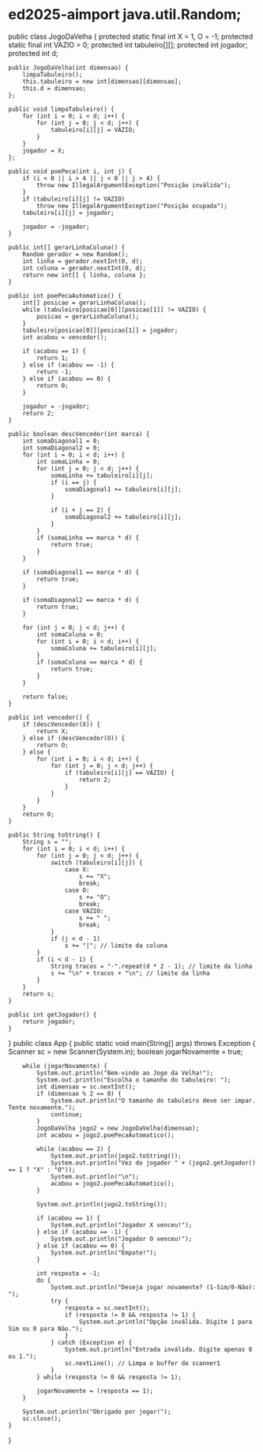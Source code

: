# ed2025-aimport java.util.Random;

public class JogoDaVelha {
    protected static final int X = 1, O = -1;
    protected static final int VAZIO = 0;
    protected int tabuleiro[][];
    protected int jogador;
    protected int d;

    public JogoDaVelha(int dimensao) {
        limpaTabuleiro();
        this.tabuleiro = new int[dimensao][dimensao];
        this.d = dimensao;
    };

    public void limpaTabuleiro() {
        for (int i = 0; i < d; i++) {
            for (int j = 0; j < d; j++) {
                tabuleiro[i][j] = VAZIO;
            }
        }
        jogador = X;
    };

    public void poePeca(int i, int j) {
        if (i < 0 || i > 4 || j < 0 || j > 4) {
            throw new IllegalArgumentException("Posição inválida");
        }
        if (tabuleiro[i][j] != VAZIO)
            throw new IllegalArgumentException("Posição ocupada");
        tabuleiro[i][j] = jogador;

        jogador = -jogador;
    }

    public int[] gerarLinhaColuna() {
        Random gerador = new Random();
        int linha = gerador.nextInt(0, d);
        int coluna = gerador.nextInt(0, d);
        return new int[] { linha, coluna };
    }

    public int poePecaAutomatico() {
        int[] posicao = gerarLinhaColuna();
        while (tabuleiro[posicao[0]][posicao[1]] != VAZIO) {
            posicao = gerarLinhaColuna();
        }
        tabuleiro[posicao[0]][posicao[1]] = jogador;
        int acabou = vencedor();

        if (acabou == 1) {
            return 1;
        } else if (acabou == -1) {
            return -1;
        } else if (acabou == 0) {
            return 0;
        } 

        jogador = -jogador;
        return 2;
    }

    public boolean descVencedor(int marca) {
        int somaDiagonal1 = 0;
        int somaDiagonal2 = 0;
        for (int i = 0; i < d; i++) {
            int somaLinha = 0;
            for (int j = 0; j < d; j++) {
                somaLinha += tabuleiro[i][j];
                if (i == j) {
                    somaDiagonal1 += tabuleiro[i][j];
                }

                if (i + j == 2) {
                    somaDiagonal2 += tabuleiro[i][j];
                }
            }
            if (somaLinha == marca * d) {
                return true;
            }
        }

        if (somaDiagonal1 == marca * d) {
            return true;
        }

        if (somaDiagonal2 == marca * d) {
            return true;
        }

        for (int j = 0; j < d; j++) {
            int somaColuna = 0;
            for (int i = 0; i < d; i++) {
                somaColuna += tabuleiro[i][j];
            }
            if (somaColuna == marca * d) {
                return true;
            }
        }

        return false;
    }

    public int vencedor() {
        if (descVencedor(X)) {
            return X;
        } else if (descVencedor(O)) {
            return O;
        } else {
            for (int i = 0; i < d; i++) {
                for (int j = 0; j < d; j++) {
                    if (tabuleiro[i][j] == VAZIO) {
                        return 2;
                    }
                }
            }
        }
        return 0;
    }

    public String toString() {
        String s = "";
        for (int i = 0; i < d; i++) {
            for (int j = 0; j < d; j++) {
                switch (tabuleiro[i][j]) {
                    case X:
                        s += "X";
                        break;
                    case O:
                        s += "O";
                        break;
                    case VAZIO:
                        s += " ";
                        break;
                }
                if (j < d - 1)
                    s += "|"; // limite da coluna
            }
            if (i < d - 1) {
                String tracos = "-".repeat(d * 2 - 1); // limite da linha
                s += "\n" + tracos + "\n"; // limite da linha
            }
        }
        return s;
    }

    public int getJogador() {
        return jogador;
    }
}
public class App {
    public static void main(String[] args) throws Exception {
        Scanner sc = new Scanner(System.in);
        boolean jogarNovamente = true;
        
        while (jogarNovamente) {
            System.out.println("Bem-vindo ao Jogo da Velha!");
            System.out.println("Escolha o tamanho do tabuleiro: ");
            int dimensao = sc.nextInt();
            if (dimensao % 2 == 0) {
                System.out.println("O tamanho do tabuleiro deve ser impar. Tente novamente.");
                continue;
            }
            JogoDaVelha jogo2 = new JogoDaVelha(dimensao);
            int acabou = jogo2.poePecaAutomatico();
            
            while (acabou == 2) {
                System.out.println(jogo2.toString());
                System.out.println("Vez do jogador " + (jogo2.getJogador() == 1 ? "X" : "O"));
                System.out.println("\n");
                acabou = jogo2.poePecaAutomatico();
            }
            
            System.out.println(jogo2.toString());
            
            if (acabou == 1) {
                System.out.println("Jogador X venceu!");
            } else if (acabou == -1) {
                System.out.println("Jogador O venceu!");
            } else if (acabou == 0) {
                System.out.println("Empate!");
            }
            
            int resposta = -1;
            do {
                System.out.println("Deseja jogar novamente? (1-Sim/0-Não): ");
                try {
                    resposta = sc.nextInt();
                    if (resposta != 0 && resposta != 1) {
                        System.out.println("Opção inválida. Digite 1 para Sim ou 0 para Não.");
                    }
                } catch (Exception e) {
                    System.out.println("Entrada inválida. Digite apenas 0 ou 1.");
                    sc.nextLine(); // Limpa o buffer do scanner1
                }
            } while (resposta != 0 && resposta != 1);
            
            jogarNovamente = (resposta == 1);
        }
        
        System.out.println("Obrigado por jogar!");
        sc.close();
    }
}
